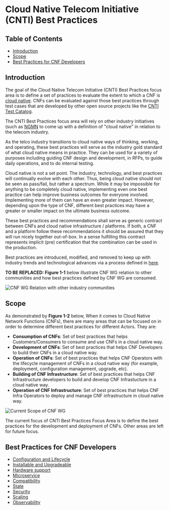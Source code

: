 # Cloud Native Telecom Initiative (CNTI) Best Practices

## Table of Contents

* [Introduction](#introduction)
* [Scope](#scope)
* [Best Practices for CNF Developers](#best-practices-for-cnf-developers)

## Introduction

The goal of the Cloud Native Telecom Initiative (CNTI) Best Practices focus area is to define a set of practices to evaluate the extent to which a CNF is [cloud native](https://github.com/cloud-native-principles/cloud-native-principles). CNFs can be evaluated against those best practices through test cases that are developed by other open source projects like the [CNTI Test Catalog](https://github.com/cnti-testcatalog/testsuite).

The CNTI Best Practices focus area will rely on other industry initiatives (such as [NGMN](https://www.ngmn.org/highlight/ngmn-publishes-cloud-native-manifesto.html) to come up with a definition of "cloud native" in relation to the telecom industry.

As the telco industry transitions to cloud native ways of thinking, working, and operating, these best practices will serve as the industry gold standard of what cloud native means in practice. They can be used for a variety of purposes including guiding CNF design and development, in RFPs, to guide daily operations, and to do internal testing.

Cloud native is not a set point. The industry, technology, and best practices will continually evolve with each other. Thus, being cloud native should not be seen as pass/fail, but rather a spectrum. While it may be impossible for anything to be completely cloud native, implementing even one best practice can help improve business outcomes for everyone involved. Implementing more of them can have an even greater impact. However, depending upon the type of CNF, different best practices may have a greater or smaller impact on the ultimate business outcome.

These best practices and recommendations shall serve as generic contract between CNFs and cloud native infrastructure / platforms. If both, a CNF and a platform follow these recommendations it should be assured that they will run nicely together out-of-box. In a sense fulfilling this contract represents implicit (pre) certification that the combination can be used in the production.

Best practices are introduced, modified, and removed to keep up with industry trends and technological advances via a process defined in [here](cbpps).

**TO BE REPLACED: Figure 1-1** below illustrate CNF WG relation to other communities and how best practices defined by CNF WG are consumed.

![CNF WG Relation with other industry communities](./figures/cnf-wg-relation.png)

## Scope

As demonstrated by **Figure 1-2** below, When it comes to Cloud Native Network Functions (CNFs), there are many areas that can be focused on in order to determine different best practices for different Actors. They are:

* **Consumption of CNFs**: Set of best practices that helps Customers/Consumers to consume and use CNFs in a cloud native way.
* **Development of CNFs**: Set of best practices that helps CNF Developers to build their CNFs in a cloud native way.
* **Operation of CNFs**: Set of best practices that helps CNF Operators with the lifecycle management of CNFs in a cloud native way (for example, deployment, configuration management, upgrade, etc).
* **Building of CNF Infrastructure**: Set of best practices that helps CNF Infrastructure developers to build and develop CNF Infrastucture in a cloud native way.
* **Operation of CNF Infrastructure**: Set of best practices that helps CNF Infra Operators to deploy and manage CNF infrastructure in cloud native way.

![Current Scope of CNF WG](./figures/cnf-wg-scope.png)

The current focus of CNTI Best Practices Focus Area is to define the best practices for the development and deployment of CNFs. Other areas are left for future focus.

## Best Practices for CNF Developers

* [Configuration and Lifecycle](./best_cnf_dev.md#1.0-configuration-and-lifecycle)
* [Installable and Upgradeable](./best_cnf_dev.md#2.0-installable-and-upgradeable)
* [Hardware support](./best_cnf_dev.md#3.0-hardware-support)
* [Microservice](./best_cnf_dev.md#4.0-microservice)
* [Compatibility](./best_cnf_dev.md#5.0-compatibility)
* [State](./best_cnf_dev.md#6.0-state)
* [Security](./best_cnf_dev.md#7.0-security)
* [Scaling](./best_cnf_dev.md#8.0-scaling)
* [Observability](./best_cnf_dev.md#9.0-observability)
